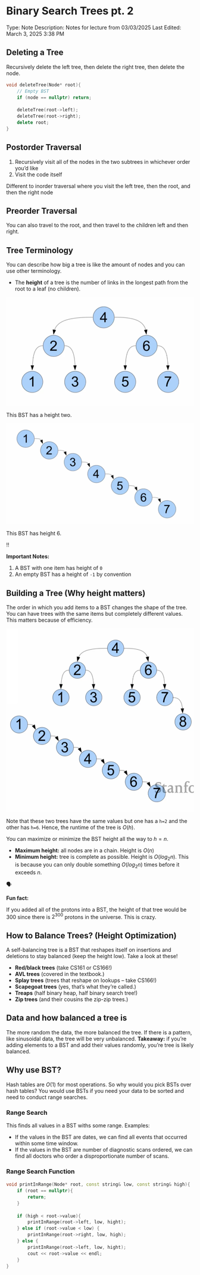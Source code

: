 # Binary Search Trees pt. 2

Type: Note
Description: Notes for lecture from 03/03/2025
Last Edited: March 3, 2025 3:38 PM

## Deleting a Tree

Recursively delete the left tree, then delete the right tree, then delete the node.

```cpp
void deleteTree(Node* root){
	// Empty BST
	if (node == nullptr) return;
	
	deleteTree(root->left);
	deleteTree(root->right);
	delete root;
}
```

## Postorder Traversal

1. Recursively visit all of the nodes in the two subtrees in whichever order you’d like
2. Visit the code itself

Different to inorder traversal where you visit the left tree, then the root, and then the right node

## Preorder Traversal

You can also travel to the root, and then travel to the children left and then right.

## Tree Terminology

You can describe how big a tree is like the amount of nodes and you can use other terminology.

- The **height** of a tree is the number of links in the longest path from the root to a leaf (no children).

![CleanShot 2025-03-03 at 13.56.58@2x.png](Binary%20Search%20Trees%20pt%202%201abb37deb65d80709d99d103492b2a6a/CleanShot_2025-03-03_at_13.56.582x.png)

This BST has a height two.

![CleanShot 2025-03-03 at 13.57.28@2x.png](Binary%20Search%20Trees%20pt%202%201abb37deb65d80709d99d103492b2a6a/CleanShot_2025-03-03_at_13.57.282x.png)

This BST has height 6.

<aside>
‼️

**Important Notes:**

1. A BST with one item has height of `0`
2. An empty BST has a height of `-1` by convention
</aside>

## Building a Tree (Why height matters)

The order in which you add items to a BST changes the shape of the tree. You can have trees with the same items but completely different values. This matters because of efficiency.

![CleanShot 2025-03-03 at 14.05.46@2x.png](Binary%20Search%20Trees%20pt%202%201abb37deb65d80709d99d103492b2a6a/CleanShot_2025-03-03_at_14.05.462x.png)

Note that these two trees have the same values but one has a `h=2` and the other has `h=6`. Hence, the runtime of the tree is $O(h)$.

You can maximize or minimize the BST height all the way to $h=n$.

- **Maximum height:** all nodes are in a chain. Height is $O(n)$
- **Minimum height:** tree is complete as possible. Height is $O(log_2 n)$. This is because you can only double something $O(log_2 n)$ times before it exceeds $n$.

<aside>
🗣

**Fun fact:**

If you added all of the protons into a BST, the height of that tree would be $300$ since there is $2^{300}$ protons in the universe. This is crazy.

</aside>

## How to Balance Trees? (Height Optimization)

A self-balancing tree is a BST that reshapes itself on insertions and deletions to stay balanced (keep the height low). Take a look at these!

- **Red/black trees** (take CS161 or CS166!)
- **AVL trees** (covered in the textbook.)
- **Splay trees** (trees that reshape on lookups – take CS166!)
- **Scapegoat trees** (yes, that’s what they’re called.)
- **Treaps** (half binary heap, half binary search tree!)
- **Zip trees** (and their cousins the zip-zip trees.)

## Data and how balanced a tree is

The more random the data, the more balanced the tree. If there is a pattern, like sinusoidal data, the tree will be very unbalanced. **Takeaway:** if you’re adding elements to a BST and add their values randomly, you’re tree is likely balanced.

## Why use BST?

Hash tables are $O(1)$ for most operations. So why would you pick BSTs over hash tables? You would use BSTs if you need your data to be sorted and need to conduct range searches.

### Range Search

This finds all values in a BST withs some range. Examples:

- If the values in the BST are dates, we can find all events that occurred within some time window.
- If the values in the BST are number of diagnostic scans ordered, we can find all doctors who order a disproportionate number of scans.

### Range Search Function

```cpp
void printInRange(Node* root, const string& low, const string& high){
	if (root == nullptr){
		return;
	}
	
	if (high < root->value){
		printInRange(root->left, low, hight);
	} else if (root->value < low) {
		printInRange(root->right, low, high);
	} else {
		printInRange(root->left, low, hight);
		cout << root->value << endl; 
	}
}
```